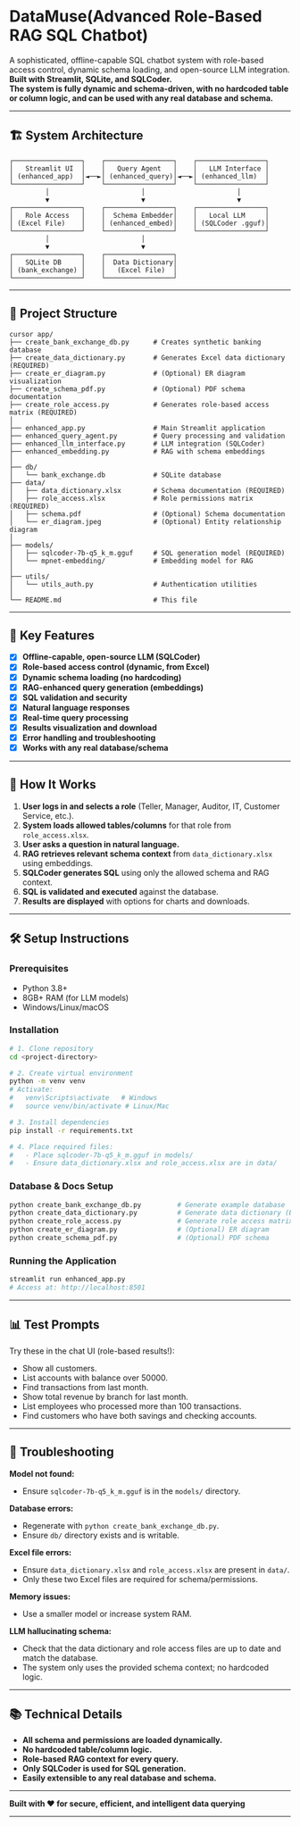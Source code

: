 
# DataMuse(Advanced Role-Based RAG SQL Chatbot)

A sophisticated, offline-capable SQL chatbot system with role-based access control, dynamic schema loading, and open-source LLM integration.  
**Built with Streamlit, SQLite, and SQLCoder.**  
**The system is fully dynamic and schema-driven, with no hardcoded table or column logic, and can be used with any real database and schema.**

---

## 🏗️ System Architecture

```
┌─────────────────┐    ┌─────────────────┐    ┌─────────────────┐
│   Streamlit UI  │    │   Query Agent   │    │   LLM Interface │
│ (enhanced_app)  │◄──►│ (enhanced_query)│◄──►│ (enhanced_llm)  │
└─────────────────┘    └─────────────────┘    └─────────────────┘
         │                       │                       │
         ▼                       ▼                       ▼
┌─────────────────┐    ┌─────────────────┐    ┌─────────────────┐
│   Role Access   │    │  Schema Embedder│    │   Local LLM     │
│ (Excel File)    │    │ (enhanced_embed)│    │ (SQLCoder .gguf)│
└─────────────────┘    └─────────────────┘    └─────────────────┘
         │                       │
         ▼                       ▼
┌─────────────────┐    ┌─────────────────┐
│   SQLite DB     │    │  Data Dictionary│
│ (bank_exchange) │    │   (Excel File)  │
└─────────────────┘    └─────────────────┘
```

---

## 📁 Project Structure

```
cursor app/
├── create_bank_exchange_db.py      # Creates synthetic banking database
├── create_data_dictionary.py       # Generates Excel data dictionary (REQUIRED)
├── create_er_diagram.py            # (Optional) ER diagram visualization
├── create_schema_pdf.py            # (Optional) PDF schema documentation
├── create_role_access.py           # Generates role-based access matrix (REQUIRED)
│
├── enhanced_app.py                 # Main Streamlit application
├── enhanced_query_agent.py         # Query processing and validation
├── enhanced_llm_interface.py       # LLM integration (SQLCoder)
├── enhanced_embedding.py           # RAG with schema embeddings
│
├── db/
│   └── bank_exchange.db            # SQLite database
├── data/
│   ├── data_dictionary.xlsx        # Schema documentation (REQUIRED)
│   ├── role_access.xlsx            # Role permissions matrix (REQUIRED)
│   ├── schema.pdf                  # (Optional) Schema documentation
│   └── er_diagram.jpeg             # (Optional) Entity relationship diagram
│
├── models/
│   ├── sqlcoder-7b-q5_k_m.gguf     # SQL generation model (REQUIRED)
│   └── mpnet-embedding/            # Embedding model for RAG
│
├── utils/
│   └── utils_auth.py               # Authentication utilities
│
└── README.md                       # This file
```

---

## 🔧 Key Features

- [x] **Offline-capable, open-source LLM (SQLCoder)**
- [x] **Role-based access control (dynamic, from Excel)**
- [x] **Dynamic schema loading (no hardcoding)**
- [x] **RAG-enhanced query generation (embeddings)**
- [x] **SQL validation and security**
- [x] **Natural language responses**
- [x] **Real-time query processing**
- [x] **Results visualization and download**
- [x] **Error handling and troubleshooting**
- [x] **Works with any real database/schema**

---

## 🚀 How It Works

1. **User logs in and selects a role** (Teller, Manager, Auditor, IT, Customer Service, etc.).
2. **System loads allowed tables/columns** for that role from `role_access.xlsx`.
3. **User asks a question in natural language.**
4. **RAG retrieves relevant schema context** from `data_dictionary.xlsx` using embeddings.
5. **SQLCoder generates SQL** using only the allowed schema and RAG context.
6. **SQL is validated and executed** against the database.
7. **Results are displayed** with options for charts and downloads.

---

## 🛠️ Setup Instructions

### Prerequisites

- Python 3.8+
- 8GB+ RAM (for LLM models)
- Windows/Linux/macOS

### Installation

```bash
# 1. Clone repository
cd <project-directory>

# 2. Create virtual environment
python -m venv venv
# Activate:
#   venv\Scripts\activate   # Windows
#   source venv/bin/activate # Linux/Mac

# 3. Install dependencies
pip install -r requirements.txt

# 4. Place required files:
#   - Place sqlcoder-7b-q5_k_m.gguf in models/
#   - Ensure data_dictionary.xlsx and role_access.xlsx are in data/
```

### Database & Docs Setup

```bash
python create_bank_exchange_db.py         # Generate example database
python create_data_dictionary.py          # Generate data dictionary (Excel)
python create_role_access.py              # Generate role access matrix (Excel)
python create_er_diagram.py               # (Optional) ER diagram
python create_schema_pdf.py               # (Optional) PDF schema
```

### Running the Application

```bash
streamlit run enhanced_app.py
# Access at: http://localhost:8501
```

---

## 📊 Test Prompts

Try these in the chat UI (role-based results!):

- Show all customers.
- List accounts with balance over 50000.
- Find transactions from last month.
- Show total revenue by branch for last month.
- List employees who processed more than 100 transactions.
- Find customers who have both savings and checking accounts.

---

## 🐛 Troubleshooting

**Model not found:**  
- Ensure `sqlcoder-7b-q5_k_m.gguf` is in the `models/` directory.

**Database errors:**  
- Regenerate with `python create_bank_exchange_db.py`.
- Ensure `db/` directory exists and is writable.

**Excel file errors:**  
- Ensure `data_dictionary.xlsx` and `role_access.xlsx` are present in `data/`.
- Only these two Excel files are required for schema/permissions.

**Memory issues:**  
- Use a smaller model or increase system RAM.

**LLM hallucinating schema:**  
- Check that the data dictionary and role access files are up to date and match the database.
- The system only uses the provided schema context; no hardcoded logic.

---

## 📚 Technical Details

- **All schema and permissions are loaded dynamically.**
- **No hardcoded table/column logic.**
- **Role-based RAG context for every query.**
- **Only SQLCoder is used for SQL generation.**
- **Easily extensible to any real database and schema.**

---

**Built with ❤️ for secure, efficient, and intelligent data querying**

---

